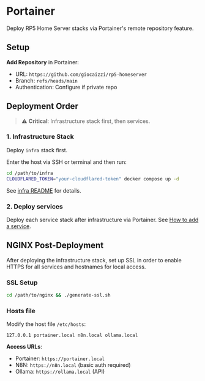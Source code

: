 # Portainer

Deploy RP5 Home Server stacks via Portainer's remote repository feature.

## Setup

**Add Repository** in Portainer:
- URL: `https://github.com/giocaizzi/rp5-homeserver`
- Branch: `refs/heads/main`
- Authentication: Configure if private repo

## Deployment Order

> ⚠️ **Critical**: Infrastructure stack first, then services.

### 1. Infrastructure Stack

Deploy `infra` stack first.

Enter the host via SSH or terminal and then run:
```bash
cd /path/to/infra
CLOUDFLARED_TOKEN="your-cloudflared-token" docker compose up -d
```

See [infra README](../infra/README.md) for details.

### 2. Deploy services

Deploy each service stack after infrastructure via Portainer.
See [How to add a service](./services.md).

## NGINX Post-Deployment

After deploying the infrastructure stack, set up SSL in order to enable HTTPS for all services and hostnames for local access.

### SSL Setup

```bash
cd /path/to/nginx && ./generate-ssl.sh
```

### Hosts file

Modify the host file `/etc/hosts`:
```
127.0.0.1 portainer.local n8n.local ollama.local
```

**Access URLs**:
- Portainer: `https://portainer.local`
- N8N: `https://n8n.local` (basic auth required)
- Ollama: `https://ollama.local` (API)